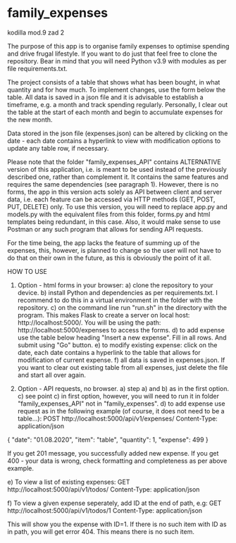 # family_expenses
kodilla mod.9 zad 2

The purpose of this app is to organise family expenses to optimise spending and drive frugal lifestyle. If you want to do just that feel free to clone the repository. Bear in mind that you will need Python v3.9 with modules as per file requirements.txt. 

The project consists of a table that shows what has been bought, in what quantity and for how much. To implement changes, use the form below the table. All data is saved in a json file and it is advisable to establish a timeframe, e.g. a month and track spending regularly. Personally, I clear out the table at the start of each month and begin to accumulate expenses for the new month. 

Data stored in the json file (expenses.json) can be altered by clicking on the date - each date contains a hyperlink to view with modification options to update any table row, if necessary.

Please note that the folder "family_expenses_API" contains ALTERNATIVE version of this application, i.e. is meant to be used instead of the previously described one, rather than complement it. It contains the same features and requires the same dependencies (see paragraph 1). However, there is no forms, the app in this version acts solely as API between client and server data, i.e. each feature can be accessed via HTTP methods (GET, POST, PUT, DELETE) only. To use this version, you will need to replace app.py and models.py with the equivalent files from this folder, forms.py and html templates being redundant, in this case. Also, it would make sense to use Postman or any such program that allows for sending API requests.

For the time being, the app lacks the feature of summing up of the expenses, this, however, is planned to change so the user will not have to do that on their own in the future, as this is obviously the point of it all. 

HOW TO USE 

1. Option - html forms in your browser:
a) clone the repository to your device.
b) install Python and dependencies as per requirements.txt. I recommend to do this in a virtual environment in the folder with the repository.
c) on the command line run "run.sh" in the directory with the program. This makes Flask to create a server on local host: http://localhost:5000/. You will be using the path: http://localhost:5000/expenses to access the forms.
d) to add expense use the table below heading "Insert a new expense". Fill in all rows. And submit using "Go" button.
e) to modify existing expense: click on the date, each date contains a hyperlink to the table that allows for modification of current expense.
f) all data is saved in expenses.json. If you want to clear out existing table from all expenses, just delete the file and start all over again. 

2. Option - API requests, no browser.
a) step a) and b) as in the first option. 
c) see point c) in first option, however, you will need to run it in folder "family_expenses_API" not in "family_expenses".
d) to add expense use request as in the following example (of course, it does not need to be a table...):
POST http://localhost:5000/api/v1/expenses/
Content-Type: application/json

{
    "date": "01.08.2020",
    "item": "table",
    "quantity": 1,
    "expense": 499
}

If you get 201 message, you successfully added new expense. If you get 400 - your data is wrong, check formatting and completeness as per above example.

e) To view a list of existing expenses:
GET http://localhost:5000/api/v1/todos/
Content-Type: application/json

f) To view a given expense seperately, add ID at the end of path, e.g:
GET http://localhost:5000/api/v1/todos/1
Content-Type: application/json

This will show you the expense with ID=1. If there is no such item with ID as in path, you will get error 404. This means there is no such item. 




